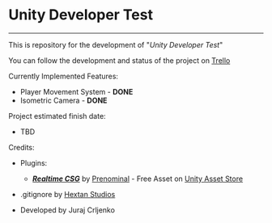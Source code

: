 # Unity Developer Test

-----

This is repository for the development of "*Unity Developer Test*" 

You can follow the development and status of the project on  [Trello​](https://trello.com/b/7QFHZPPP/unitydevtest)

Currently Implemented Features:

- Player Movement System - **DONE**
- Isometric Camera - **DONE**



Project estimated finish date:

- TBD



Credits:

- Plugins:
  - [***Realtime CSG***](https://assetstore.unity.com/packages/tools/modeling/realtime-csg-69542) by [Prenominal](https://assetstore.unity.com/publishers/23192) - Free Asset on [Unity Asset Store](https://assetstore.unity.com/)

- .gitignore by [Hextan Studios](https://hextantstudios.com/unity-gitignore/) 
- Developed by Juraj Crljenko

